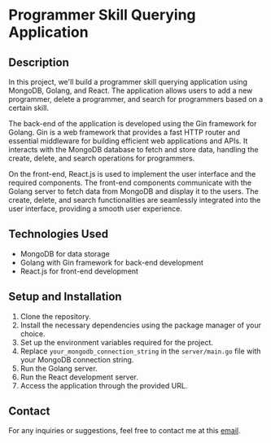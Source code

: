 # Programmer Skill Querying Application

## Description

In this project, we'll build a programmer skill querying application using MongoDB, Golang, and React. The application allows users to add a new programmer, delete a programmer, and search for programmers based on a certain skill.

The back-end of the application is developed using the Gin framework for Golang. Gin is a web framework that provides a fast HTTP router and essential middleware for building efficient web applications and APIs. It interacts with the MongoDB database to fetch and store data, handling the create, delete, and search operations for programmers.

On the front-end, React.js is used to implement the user interface and the required components. The front-end components communicate with the Golang server to fetch data from MongoDB and display it to the users. The create, delete, and search functionalities are seamlessly integrated into the user interface, providing a smooth user experience.

## Technologies Used

- MongoDB for data storage
- Golang with Gin framework for back-end development
- React.js for front-end development

## Setup and Installation

1. Clone the repository.
2. Install the necessary dependencies using the package manager of your choice.
3. Set up the environment variables required for the project.
4. Replace `your_mongodb_connection_string` in the `server/main.go` file with your MongoDB connection string.
5. Run the Golang server.
6. Run the React development server.
7. Access the application through the provided URL.

## Contact

For any inquiries or suggestions, feel free to contact me at this [email](farrukhrasool112@gmail.com).

